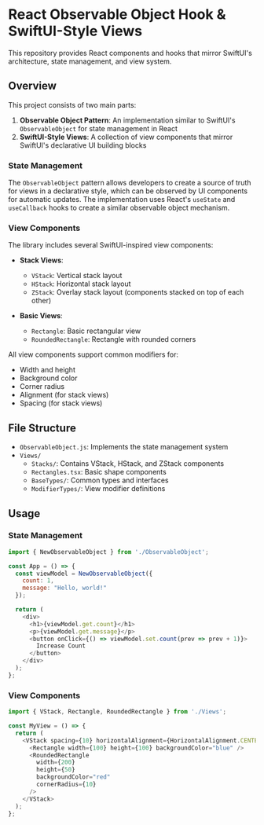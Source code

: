 # React Observable Object Hook & SwiftUI-Style Views

This repository provides React components and hooks that mirror SwiftUI's architecture, state management, and view system.

## Overview

This project consists of two main parts:

1. **Observable Object Pattern**: An implementation similar to SwiftUI's `ObservableObject` for state management in React
2. **SwiftUI-Style Views**: A collection of view components that mirror SwiftUI's declarative UI building blocks

### State Management

The `ObservableObject` pattern allows developers to create a source of truth for views in a declarative style, which can be observed by UI components for automatic updates. The implementation uses React's `useState` and `useCallback` hooks to create a similar observable object mechanism.

### View Components

The library includes several SwiftUI-inspired view components:

- **Stack Views**:
  - `VStack`: Vertical stack layout
  - `HStack`: Horizontal stack layout
  - `ZStack`: Overlay stack layout (components stacked on top of each other)

- **Basic Views**:
  - `Rectangle`: Basic rectangular view
  - `RoundedRectangle`: Rectangle with rounded corners

All view components support common modifiers for:
- Width and height
- Background color
- Corner radius
- Alignment (for stack views)
- Spacing (for stack views)

## File Structure

- `ObservableObject.js`: Implements the state management system
- `Views/`
  - `Stacks/`: Contains VStack, HStack, and ZStack components
  - `Rectangles.tsx`: Basic shape components
  - `BaseTypes/`: Common types and interfaces
  - `ModifierTypes/`: View modifier definitions

## Usage

### State Management
```javascript
import { NewObservableObject } from './ObservableObject';

const App = () => {
  const viewModel = NewObservableObject({
    count: 1,
    message: "Hello, world!"
  });

  return (
    <div>
      <h1>{viewModel.get.count}</h1>
      <p>{viewModel.get.message}</p>
      <button onClick={() => viewModel.set.count(prev => prev + 1)}>
        Increase Count
      </button>
    </div>
  );
};
```

### View Components
```typescript
import { VStack, Rectangle, RoundedRectangle } from './Views';

const MyView = () => {
  return (
    <VStack spacing={10} horizontalAlignment={HorizontalAlignment.CENTER}>
      <Rectangle width={100} height={100} backgroundColor="blue" />
      <RoundedRectangle 
        width={200} 
        height={50} 
        backgroundColor="red" 
        cornerRadius={10} 
      />
    </VStack>
  );
};
```
